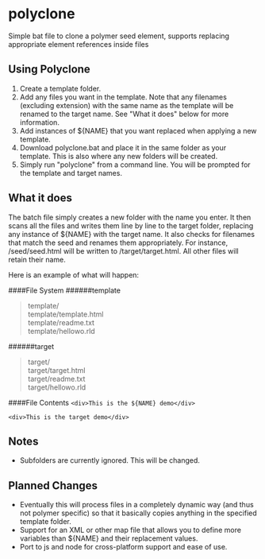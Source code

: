polyclone
=========

Simple bat file to clone a polymer seed element, supports replacing appropriate element references inside files

Using Polyclone
-------

1. Create a template folder.
2. Add any files you want in the template.  Note that any filenames (excluding extension) with the same name as the template will be renamed to the target name.  See "What it does" below for more information.
3. Add instances of ${NAME} that you want replaced when applying a new template.
4. Download polyclone.bat and place it in the same folder as your template.  This is also where any new folders will be created.
5. Simply run "polyclone" from a command line.  You will be prompted for the template and target names.


What it does
-------
The batch file simply creates a new folder with the name you enter.  It then scans all the files and writes them line by line to the target folder, replacing any instance of ${NAME} with the target name.  It also checks for filenames that match the seed and renames them appropriately.  For instance, /seed/seed.html will be written to /target/target.html.  All other files will retain their name.

Here is an example of what will happen:

####File System
######template
> template/<br>
template/template.html<br>
template/readme.txt<br>
template/hellowo.rld<br>

######target
> target/<br>
target/target.html<br>
target/readme.txt<br>
target/hellowo.rld<br>
 
 
####File Contents
`<div>This is the ${NAME} demo</div>`

`<div>This is the target demo</div>`

Notes
-------
 - Subfolders are currently ignored.  This will be changed.
 

Planned Changes
-------

 - Eventually this will process files in a completely dynamic way (and thus not polymer specific) so that it basically copies anything in the specified template folder.
 - Support for an XML or other map file that allows you to define more variables than ${NAME} and their replacement values.
 - Port to js and node for cross-platform support and ease of use.
